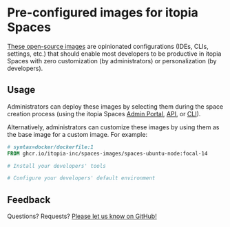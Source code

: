# Pre-configured images for itopia Spaces

[These open-source images](https://github.com/orgs/itopia-inc/packages?repo_name=spaces-images)
are opinionated configurations (IDEs, CLIs, settings, etc.)
that should enable most developers to be productive in itopia Spaces
with zero customization (by administrators) or personalization (by developers).

## Usage

Administrators can deploy these images
by selecting them during the space creation process
(using the itopia Spaces
[Admin Portal](https://spaces.itopia.com),
[API](https://api.spaces.itopia.com),
or [CLI](https://github.com/itopia-inc/spaces-cli)).
<!-- TODO: Add example screenshots/commands -->

Alternatively, administrators can customize these images
by using them as the base image for a custom image.
For example:

<!-- TODO: Write some example RUN instructions -->
```Dockerfile
# syntax=docker/dockerfile:1
FROM ghcr.io/itopia-inc/spaces-images/spaces-ubuntu-node:focal-14

# Install your developers' tools

# Configure your developers' default environment
```

## Feedback

Questions? Requests? [Please let us know on GitHub!](https://github.com/itopia-inc/spaces-images/issues)
